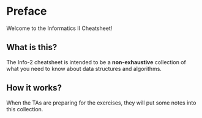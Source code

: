 # Preface

Welcome to the Informatics II Cheatsheet!

## What is this?

The Info-2 cheatsheet is intended to be a **non-exhaustive** collection of what you need to know about data structures and algorithms.

## How it works?

When the TAs are preparing for the exercises, they will put some notes into this collection.